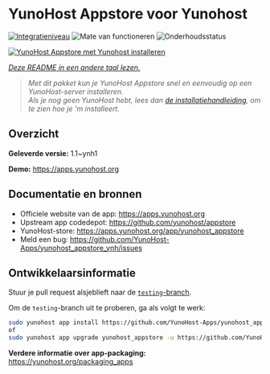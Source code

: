 <!--
NB: Deze README is automatisch gegenereerd door <https://github.com/YunoHost/apps/tree/master/tools/readme_generator>
Hij mag NIET handmatig aangepast worden.
-->

# YunoHost Appstore voor Yunohost

[![Integratieniveau](https://apps.yunohost.org/badge/integration/yunohost_appstore)](https://ci-apps.yunohost.org/ci/apps/yunohost_appstore/)
![Mate van functioneren](https://apps.yunohost.org/badge/state/yunohost_appstore)
![Onderhoudsstatus](https://apps.yunohost.org/badge/maintained/yunohost_appstore)

[![YunoHost Appstore met Yunohost installeren](https://install-app.yunohost.org/install-with-yunohost.svg)](https://install-app.yunohost.org/?app=yunohost_appstore)

*[Deze README in een andere taal lezen.](./ALL_README.md)*

> *Met dit pakket kun je YunoHost Appstore snel en eenvoudig op een YunoHost-server installeren.*  
> *Als je nog geen YunoHost hebt, lees dan [de installatiehandleiding](https://yunohost.org/install), om te zien hoe je 'm installeert.*

## Overzicht



**Geleverde versie:** 1.1~ynh1

**Demo:** <https://apps.yunohost.org>
## Documentatie en bronnen

- Officiele website van de app: <https://apps.yunohost.org>
- Upstream app codedepot: <https://github.com/yunohost/appstore>
- YunoHost-store: <https://apps.yunohost.org/app/yunohost_appstore>
- Meld een bug: <https://github.com/YunoHost-Apps/yunohost_appstore_ynh/issues>

## Ontwikkelaarsinformatie

Stuur je pull request alsjeblieft naar de [`testing`-branch](https://github.com/YunoHost-Apps/yunohost_appstore_ynh/tree/testing).

Om de `testing`-branch uit te proberen, ga als volgt te werk:

```bash
sudo yunohost app install https://github.com/YunoHost-Apps/yunohost_appstore_ynh/tree/testing --debug
of
sudo yunohost app upgrade yunohost_appstore -u https://github.com/YunoHost-Apps/yunohost_appstore_ynh/tree/testing --debug
```

**Verdere informatie over app-packaging:** <https://yunohost.org/packaging_apps>
